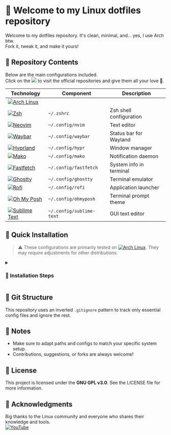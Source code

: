 # 👋 Welcome to my Linux dotfiles repository

<p>
Welcome to my dotfiles repository. It's clean, minimal, and... yes, I use Arch btw.<br>
Fork it, tweak it, and make it yours!
</p>

## 🧰 Repository Contents

<p>
Below are the main configurations included.<br>
Click on the 
<a href="https://img.shields.io"><img src="https://img.shields.io/badge/badges-89B4fA"></a> to visit the official repositories and give them all your love 💖.
</p>
  
| Technology | Component             | Description              |
|------------|-----------------------|--------------------------|
| [![Arch Linux](https://img.shields.io/badge/I_use-Arch_btw-1793D1?logo=arch-linux&logoColor=fff)](https://youtu.be/YC7NMbl4goo?si=uO8MuaLw8SserROU) | | |
| [![Zsh](https://img.shields.io/badge/Zsh-F15A24?logo=zsh&logoColor=fff)](https://github.com/ohmyzsh/ohmyzsh) | `~/.zshrc` | Zsh shell configuration |
| [![Neovim](https://img.shields.io/badge/Neovim-57A143?logo=neovim&logoColor=fff)](https://github.com/neovim/neovim) | `~/.config/nvim` | Text editor |
| [![Waybar](https://img.shields.io/badge/Waybar-7C3AED?logo=waybar&logoColor=fff)](https://github.com/Alexays/Waybar) | `~/.config/waybar` | Status bar for Wayland |
| [![Hyprland](https://img.shields.io/badge/Hyprland-00D9FF?logo=hyprland&logoColor=000)](https://github.com/hyprwm/Hyprland) | `~/.config/hypr` | Window manager |
| [![Mako](https://img.shields.io/badge/Mako-4CAF50?logo=linux&logoColor=fff)](https://github.com/emersion/mako) | `~/.config/mako` | Notification daemon |
| [![Fastfetch](https://img.shields.io/badge/Fastfetch-FF6B6B?logo=linux&logoColor=fff)](https://github.com/fastfetch-cli/fastfetch) | `~/.config/fastfetch` | System info in terminal |
| [![Ghostty](https://img.shields.io/badge/Ghostty-2D3748?logo=terminal&logoColor=fff)](https://github.com/mitchellh/ghostty) | `~/.config/ghostty` | Terminal emulator |
| [![Rofi](https://img.shields.io/badge/Rofi-FF9500?logo=linux&logoColor=fff)](https://github.com/davatorium/rofi) | `~/.config/rofi` | Application launcher    |
| [![Oh My Posh](https://img.shields.io/badge/Oh_My_Posh-FF69B4?logo=powershell&logoColor=fff)](https://github.com/JanDeDobbeleer/oh-my-posh) | `~/.config/ohmyposh`     | Terminal prompt theme |
| [![Sublime Text](https://img.shields.io/badge/Sublime_Text-FF9800?logo=sublime-text&logoColor=fff)](https://github.com/SublimeText) | `~/.config/sublime-text` | GUI text editor |

## 🚀 Quick Installation

> ⚠️ These configurations are primarily tested on [![Arch Linux](https://img.shields.io/badge/Arch-Linux-1793D1?logo=arch-linux&logoColor=fff)](#). They may require adjustments for other distributions.

<details>
  <summary><h3>🔧 Installation Steps</h3></summary>

### 1. Clone the Repository

```bash
git clone https://github.com/your-username/dotfiles.git ~/.dotfiles
cd ~/.dotfiles
```

### 2. Backup Your Existing Configs (Recommended)

```bash
cp ~/.zshrc ~/.zshrc.backup
cp -r ~/.config ~/.config.backup
```

### 3. Backup your files

```bash
cp .zshrc ~/
cp -r .config/* ~/.config/
```

### 4. Install Dependencies

<details>
  <summary><strong>💠🐧 Arch 🐧💠</strong></summary>

```bash
sudo pacman -S zsh neovim waybar hyprland mako fastfetch rofi ttf-nerd-fonts-symbols oh-my-posh
```

</details>
<details>
  <summary><strong>🌀🐧 Debian 🐧🌀</strong></summary>

```bash
sudo apt update
sudo apt install zsh neovim waybar hyprland mako-bin fastfetch rofi fonts-nerd-fonts oh-my-posh
```

</details>
<details><summary><strong>🐾🐧 Fedora 🐧🐾</strong></summary>
  
```bash
sudo dnf install zsh neovim waybar hyprland mako fastfetch rofi nerd-fonts-ttf oh-my-posh
```
</details>
</details>

## 📁 Git Structure

This repository uses an inverted `.gitignore` pattern to track only essential config files and ignore the rest.

## 🙌 Notes

- Make sure to adapt paths and configs to match your specific system setup.
- Contributions, suggestions, or forks are always welcome!

## 📜 License

This project is licensed under the **GNU GPL v3.0**. See the LICENSE file for more information.

## 💖 Acknowledgments

Big thanks to the Linux community and everyone who shares their knowledge and tools.<br>
[![YouTube](https://img.shields.io/badge/YT-Bread_on_Penguins-555555?logo=youtube&logoColor=white&labelColor=FF0000)](https://www.youtube.com/@BreadOnPenguins)
